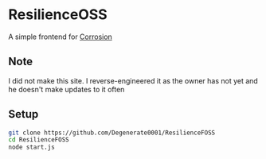 # ResilienceOSS
A simple frontend for [Corrosion](https://github.com/titianiumnetwork-dev/corrosion)

## Note 
I did not make this site. I reverse-engineered it as the owner has not yet and he doesn't make updates to it often

## Setup
```sh
git clone https://github.com/Degenerate0001/ResilienceFOSS
cd ResilienceFOSS
node start.js
```
